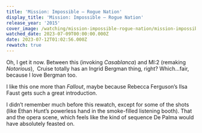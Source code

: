 ```yaml
---
title: 'Mission: Impossible – Rogue Nation'
display_title: 'Mission: Impossible – Rogue Nation'
release_year: '2015'
cover_image: /watching/mission-impossible-rogue-nation/mission-impossible-rogue-nation.jpg
watched_date: 2023-07-09T00:00:00.000Z
date: 2023-07-12T01:02:56.000Z
rewatch: true
---
```

Oh, I get it now. Between this (invoking _Casablanca_) and MI:2 (remaking _Notorious_),  Cruise totally has an Ingrid Bergman thing, right? Which…fair, because I love Bergman too.

I like this one more than _Fallout_, maybe because Rebecca Ferguson’s Ilsa Faust gets such a great introduction.

I didn’t remember much before this rewatch, except for some of the shots (like Ethan Hunt’s powerless hand in the smoke-filled listening booth). That and the opera scene, which feels like the kind of sequence De Palma would have absolutely feasted on.
